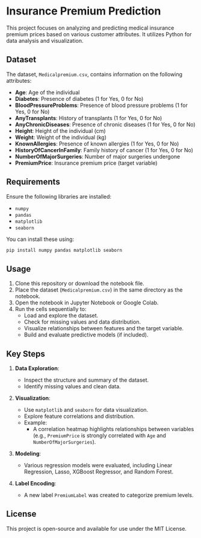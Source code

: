 # Insurance Premium Prediction

This project focuses on analyzing and predicting medical insurance premium prices based on various customer attributes. It utilizes Python for data analysis and visualization.

## Dataset
The dataset, `Medicalpremium.csv`, contains information on the following attributes:
- **Age**: Age of the individual
- **Diabetes**: Presence of diabetes (1 for Yes, 0 for No)
- **BloodPressureProblems**: Presence of blood pressure problems (1 for Yes, 0 for No)
- **AnyTransplants**: History of transplants (1 for Yes, 0 for No)
- **AnyChronicDiseases**: Presence of chronic diseases (1 for Yes, 0 for No)
- **Height**: Height of the individual (cm)
- **Weight**: Weight of the individual (kg)
- **KnownAllergies**: Presence of known allergies (1 for Yes, 0 for No)
- **HistoryOfCancerInFamily**: Family history of cancer (1 for Yes, 0 for No)
- **NumberOfMajorSurgeries**: Number of major surgeries undergone
- **PremiumPrice**: Insurance premium price (target variable)

## Requirements
Ensure the following libraries are installed:
- `numpy`
- `pandas`
- `matplotlib`
- `seaborn`

You can install these using:
```bash
pip install numpy pandas matplotlib seaborn
```

## Usage
1. Clone this repository or download the notebook file.
2. Place the dataset (`Medicalpremium.csv`) in the same directory as the notebook.
3. Open the notebook in Jupyter Notebook or Google Colab.
4. Run the cells sequentially to:
   - Load and explore the dataset.
   - Check for missing values and data distribution.
   - Visualize relationships between features and the target variable.
   - Build and evaluate predictive models (if included).

## Key Steps
1. **Data Exploration**:
   - Inspect the structure and summary of the dataset.
   - Identify missing values and clean data.

2. **Visualization**:
   - Use `matplotlib` and `seaborn` for data visualization.
   - Explore feature correlations and distribution.
   - Example:
     - A correlation heatmap highlights relationships between variables (e.g., `PremiumPrice` is strongly correlated with `Age` and `NumberOfMajorSurgeries`).

3. **Modeling**:
   - Various regression models were evaluated, including Linear Regression, Lasso, XGBoost Regressor, and Random Forest.

4. **Label Encoding**:
   - A new label `PremiumLabel` was created to categorize premium levels.

## License
This project is open-source and available for use under the MIT License.

